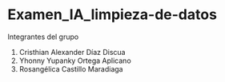 # Examen_IA_limpieza-de-datos
Integrantes del grupo 
1. Cristhian Alexander Díaz Discua
2. Yhonny Yupanky Ortega Aplicano
3. Rosangélica Castillo Maradiaga 
